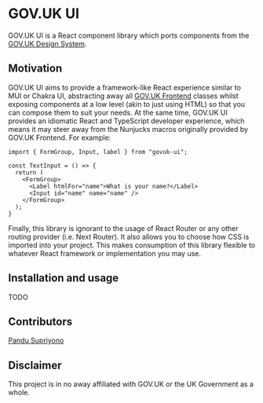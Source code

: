 # GOV.UK UI

GOV.UK UI is a React component library which ports components from the [GOV.UK
Design System](https://design-system.service.gov.uk/). 

## Motivation

GOV.UK UI aims to provide a framework-like React experience similar to MUI or
Chakra UI, abstracting away all [GOV.UK
Frontend](https://github.com/alphagov/govuk-frontend) classes whilst exposing
components at a low level (akin to just using HTML) so that you can compose
them to suit your needs. At the same time, GOV.UK UI provides an idiomatic
React and TypeScript developer experience, which means it may steer away from
the Nunjucks macros originally provided by GOV.UK Frontend. For example:

```tsx
import { FormGroup, Input, label } from "govuk-ui";

const TextInput = () => {
  return (
    <FormGroup>
      <Label htmlFor="name">What is your name?</Label>
      <Input id="name" name="name" />
    </FormGroup>
  );
}

```

Finally, this library is ignorant to the usage of React Router or any other
routing provider (i.e. Next Router). It also allows you to choose how CSS is
imported into your project. This makes consumption of this library flexible to
whatever React framework or implementation you may use.

## Installation and usage

TODO

## Contributors

[Pandu Supriyono](https://github.com/pandu-supriyono)

## Disclaimer

This project is in no away affiliated with GOV.UK or the UK Government as a whole.

